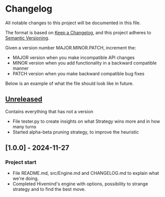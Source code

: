 # Changelog

All notable changes to this project will be documented in this file.

The format is based on [Keep a Changelog](https://keepachangelog.com/en/1.1.0/),
and this project adheres to [Semantic Versioning](https://semver.org/spec/v2.0.0.html).

Given a version number MAJOR.MINOR.PATCH, increment the:

- MAJOR version when you make incompatible API changes
- MINOR version when you add functionality in a backward compatible manner
- PATCH version when you make backward compatible bug fixes

Below is an example of what the file should look like in future.

## [Unreleased]

Contains everything that has not a version

- File tester.py to create insights on what Strategy wins more and in how many turns
- Started alpha-beta pruning strategy, to improve the heuristic

## [1.0.0] - 2024-11-27

### Project start

- File README.md, src/Engine.md and CHANGELOG.md to explain what we're doing.
- Completed Hivemind's engine with options, possibility to strange strategy and to find the best move.

[unreleased]: https://github.com/olivierlacan/keep-a-changelog/compare/v1.1.1...HEAD
[0.0.1]: https://github.com/olivierlacan/keep-a-changelog/releases/tag/v0.0.1